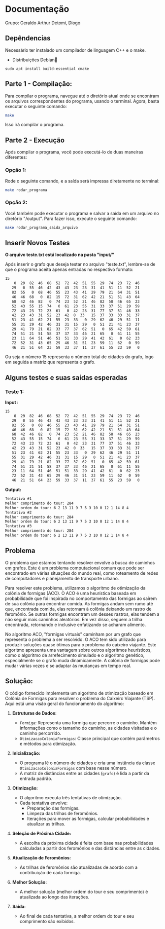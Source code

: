 # Documentação

Grupo: Geraldo Arthur Detomi, Diogo 

## Depêndencias
Necessário ter instalado um compilador de linguagem C++ e o make.
- Distribuições Debian🐧
```shell
sudo apt install build-essential cmake
```
## Parte 1 - Compilação:

Para compilar o programa, navegue até o diretório atual onde se encontram os arquivos correspondentes do programa, usando o terminal. Agora, basta executar o seguinte comando:

```bash
make
``````
Isso irá compilar o programa.

## Parte 2 - Execução

Após compilar o programa, você pode executá-lo de duas maneiras diferentes:

### Opção 1:
Rode o seguinte comando, e a saída será impressa diretamente no terminal:

```bash
make rodar_programa
```
### Opção 2:

Você também pode executar o programa e salvar a saída em um arquivo no diretório "/output". Para fazer isso, execute o seguinte comando:

```bash
make rodar_programa_saida_arquivo
```


## Inserir Novos Testes

**O arquivo teste.txt está localizado na pasta "input/"**

Após inserir o grafo que deseja testar no arquivo "teste.txt", lembre-se de que o programa aceita apenas entradas no respectivo formato:

```txt
15
    0  29  82  46  68  52  72  42  51  55  29  74  23  72  46  
   29   0  55  46  42  43  43  23  23  31  41  51  11  52  21  
   82  55   0  68  46  55  23  43  41  29  79  21  64  31  51  
   46  46  68   0  82  15  72  31  62  42  21  51  51  43  64  
   68  42  46  82   0  74  23  52  21  46  82  58  46  65  23  
   52  43  55  15  74   0  61  23  55  31  33  37  51  29  59  
   72  43  23  72  23  61   0  42  23  31  77  37  51  46  33  
   42  23  43  31  52  23  42  0  33   15  37  33  33  31  37  
   51  23  41  62  21  55  23  33   0  29  62  46  29  51  11  
   55  31  29  42  46  31  31  15  29   0  51  21  41  23  37  
   29  41  79  21  82  33  77  37  62  51   0  65  42  59  61  
   74  51  21  51  58  37  37  33  46  21  65   0  61  11  55  
   23  11  64  51  46  51  51  33  29  41  42  61   0  62  23  
   72  52  31  43  65  29  46  31  51  23  59  11  62   0  59  
   46  21  51  64  23  59  33  37  11  37  61  55  23  59   0
```
Ou seja o número 15 representa o número total de cidades do grafo, logo em seguida a matriz que representa o grafo.

## Alguns testes e suas saídas esperadas
### Teste 1:
**Input :**
```txt
15
    0  29  82  46  68  52  72  42  51  55  29  74  23  72  46  
   29   0  55  46  42  43  43  23  23  31  41  51  11  52  21  
   82  55   0  68  46  55  23  43  41  29  79  21  64  31  51  
   46  46  68   0  82  15  72  31  62  42  21  51  51  43  64  
   68  42  46  82   0  74  23  52  21  46  82  58  46  65  23  
   52  43  55  15  74   0  61  23  55  31  33  37  51  29  59  
   72  43  23  72  23  61   0  42  23  31  77  37  51  46  33  
   42  23  43  31  52  23  42  0  33   15  37  33  33  31  37  
   51  23  41  62  21  55  23  33   0  29  62  46  29  51  11  
   55  31  29  42  46  31  31  15  29   0  51  21  41  23  37  
   29  41  79  21  82  33  77  37  62  51   0  65  42  59  61  
   74  51  21  51  58  37  37  33  46  21  65   0  61  11  55  
   23  11  64  51  46  51  51  33  29  41  42  61   0  62  23  
   72  52  31  43  65  29  46  31  51  23  59  11  62   0  59  
   46  21  51  64  23  59  33  37  11  37  61  55  23  59   0
```
**Output:**
```txt
Tentativa #1
Melhor comprimento do tour: 284
Melhor ordem do tour: 6 2 13 11 9 7 5 3 10 0 12 1 14 8 4 
Tentativa #2
Melhor comprimento do tour: 284
Melhor ordem do tour: 6 2 13 11 9 7 5 3 10 0 12 1 14 8 4 
Tentativa #3
Melhor comprimento do tour: 284
Melhor ordem do tour: 6 2 13 11 9 7 5 3 10 0 12 1 14 8 4 
```

## Problema

O problema que estamos tentando resolver envolve a busca de caminhos em grafos. Este é um problema computacional comum que pode ser encontrado em várias situações do mundo real, como roteamento de redes de computadores e planejamento de transporte urbano.

Para resolver este problema, utilizamos o algoritmo de otimização da colônia de formigas (ACO). O ACO é uma heurística baseada em probabilidade que foi inspirada no comportamento das formigas ao saírem de sua colônia para encontrar comida. As formigas andam sem rumo até que, encontrada comida, elas retornam à colônia deixando um rastro de feromônio. Se outras formigas encontram um desses rastros, elas tendem a não seguir mais caminhos aleatórios. Em vez disso, seguem a trilha encontrada, retornando e inclusive enfatizando se acharam alimento.

No algoritmo ACO, "formigas virtuais" caminham por um grafo que representa o problema a ser resolvido. O ACO tem sido utilizado para produzir soluções quase ótimas para o problema do caixeiro viajante. Este algoritmo apresenta uma vantagem sobre outros algoritmos heurísticos, como o algoritmo de arrefecimento simulado e o algoritmo genético, especialmente se o grafo muda dinamicamente. A colônia de formigas pode mudar várias vezes e se adaptar às mudanças em tempo real.

## Solução:

O código fornecido implementa um algoritmo de otimização baseado em Colônia de Formigas para resolver o problema do Caixeiro Viajante (TSP). Aqui está uma visão geral do funcionamento do algoritmo:

1. **Estruturas de Dados:**
   - `Formiga`: Representa uma formiga que percorre o caminho. Mantém informações como o tamanho do caminho, as cidades visitadas e o caminho percorrido.
   - `OtimizacaoColoniaFormigas`: Classe principal que contém parâmetros e métodos para otimização.

2. **Inicialização:**
   - O programa lê o número de cidades e cria uma instância da classe `OtimizacaoColoniaFormigas` com base nesse número.
   - A matriz de distâncias entre as cidades (`grafo`) é lida a partir da entrada padrão.

3. **Otimização:**
   - O algoritmo executa três tentativas de otimização.
   - Cada tentativa envolve:
     - Preparação das formigas.
     - Limpeza das trilhas de feromônios.
     - Iterações para mover as formigas, calcular probabilidades e atualizar as trilhas.

4. **Seleção de Próxima Cidade:**
   - A escolha da próxima cidade é feita com base nas probabilidades calculadas a partir dos feromônios e das distâncias entre as cidades.

5. **Atualização de Feromônios:**
   - As trilhas de feromônios são atualizadas de acordo com a contribuição de cada formiga.

6. **Melhor Solução:**
   - A melhor solução (melhor ordem do tour e seu comprimento) é atualizada ao longo das iterações.

7. **Saída:**
   - Ao final de cada tentativa, a melhor ordem do tour e seu comprimento são exibidos.

